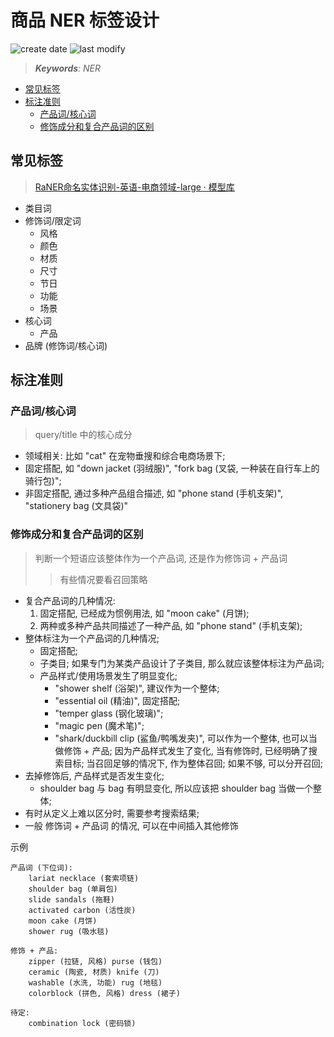 商品 NER 标签设计
===
<!--START_SECTION:badge-->
![create date](https://img.shields.io/static/v1?label=create%20date&message=2022-12-xx&label_color=gray&color=lightsteelblue&style=flat-square)
![last modify](https://img.shields.io/static/v1?label=last%20modify&message=2025-09-19%2004%3A11%3A35&label_color=gray&color=thistle&style=flat-square)
<!--END_SECTION:badge-->
<!--info
top: false
draft: false
hidden: false
tags: [nlp_ner]
-->

> ***Keywords**: NER*

<!-- TOC -->
- [常见标签](#常见标签)
- [标注准则](#标注准则)
    - [产品词/核心词](#产品词核心词)
    - [修饰成分和复合产品词的区别](#修饰成分和复合产品词的区别)
<!-- TOC -->


## 常见标签
> [RaNER命名实体识别-英语-电商领域-large · 模型库](https://www.modelscope.cn/models/iic/nlp_raner_named-entity-recognition_english-large-ecom)

- 类目词
- 修饰词/限定词
    - 风格
    - 颜色
    - 材质
    - 尺寸
    - 节日
    - 功能
    - 场景
- 核心词
    - 产品
- 品牌 (修饰词/核心词)


## 标注准则

### 产品词/核心词
> query/title 中的核心成分
- 领域相关: 比如 "cat" 在宠物垂搜和综合电商场景下;
- 固定搭配, 如 "down jacket (羽绒服)", "fork bag (叉袋, 一种装在自行车上的骑行包)";
- 非固定搭配, 通过多种产品组合描述, 如 "phone stand (手机支架)", "stationery bag (文具袋)"

### 修饰成分和复合产品词的区别
> 判断一个短语应该整体作为一个产品词, 还是作为修饰词 + 产品词
>> 有些情况要看召回策略

- 复合产品词的几种情况:
    1. 固定搭配, 已经成为惯例用法, 如 "moon cake" (月饼);
    2. 两种或多种产品共同描述了一种产品, 如 "phone stand" (手机支架);
- 整体标注为一个产品词的几种情况;
    - 固定搭配;
    - 子类目; 如果专门为某类产品设计了子类目, 那么就应该整体标注为产品词;
    - 产品样式/使用场景发生了明显变化;
        - "shower shelf (浴架)", 建议作为一个整体;
        - "essential oil (精油)", 固定搭配;
        - "temper glass (钢化玻璃)";
        - "magic pen (魔术笔)";
        - "shark/duckbill clip (鲨鱼/鸭嘴发夹)", 可以作为一个整体, 也可以当做修饰 + 产品; 因为产品样式发生了变化, 当有修饰时, 已经明确了搜索目标; 当召回足够的情况下, 作为整体召回; 如果不够, 可以分开召回;
- 去掉修饰后, 产品样式是否发生变化;
    - shoulder bag 与 bag 有明显变化, 所以应该把 shoulder bag 当做一个整体;
- 有时从定义上难以区分时, 需要参考搜索结果;
- 一般 修饰词 + 产品词 的情况, 可以在中间插入其他修饰

示例
```
产品词 (下位词):
    lariat necklace (套索项链)
    shoulder bag (单肩包)
    slide sandals (拖鞋)
    activated carbon (活性炭)
    moon cake (月饼)
    shower rug (吸水毯)

修饰 + 产品:
    zipper (拉链, 风格) purse (钱包)
    ceramic (陶瓷, 材质) knife (刀)
    washable (水洗, 功能) rug (地毯)
    colorblock (拼色, 风格) dress (裙子)

待定:
    combination lock (密码锁)
```

